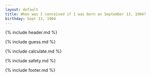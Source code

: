 ```yaml
---
layout: default
title: When was I conceived if I was born on September 13, 1904?
birthday: Sept 13, 1904
---
```


{% include header.md %}

{% include guess.md %}

{% include calculate.md %}

{% include safety.md %}

{% include footer.md %}




